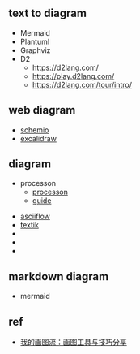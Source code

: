 


## text to diagram
+ Mermaid
+ Plantuml
+ Graphviz
+ D2
    + https://d2lang.com/
    + https://play.d2lang.com/
    + https://d2lang.com/tour/intro/


## web diagram
+ [schemio](https://github.com/ishubin/schemio)
+ [excalidraw](https://excalidraw.com/)

## diagram
+ processon
    + [processon](https://www.processon.com)
    + [guide](https://www.processon.com/support/category/521b26500cf21ecc0ad0034a)

<!-- draw graph -->
+ [asciiflow](http://asciiflow.com/)
+ [textik](https://textik.com/#78ced3dd12607ff4)
+ [](http://www.jave.de/)
+ [](http://www.torchsoft.com/en/aas_information.html)
+ [](https://monodraw.helftone.com/)

## markdown diagram
+ mermaid

## ref
+ [我的画图流：画图工具与技巧分享](https://ramsayleung.github.io/zh/post/2023/%E6%88%91%E7%9A%84%E7%94%BB%E5%9B%BE%E6%B5%81/)